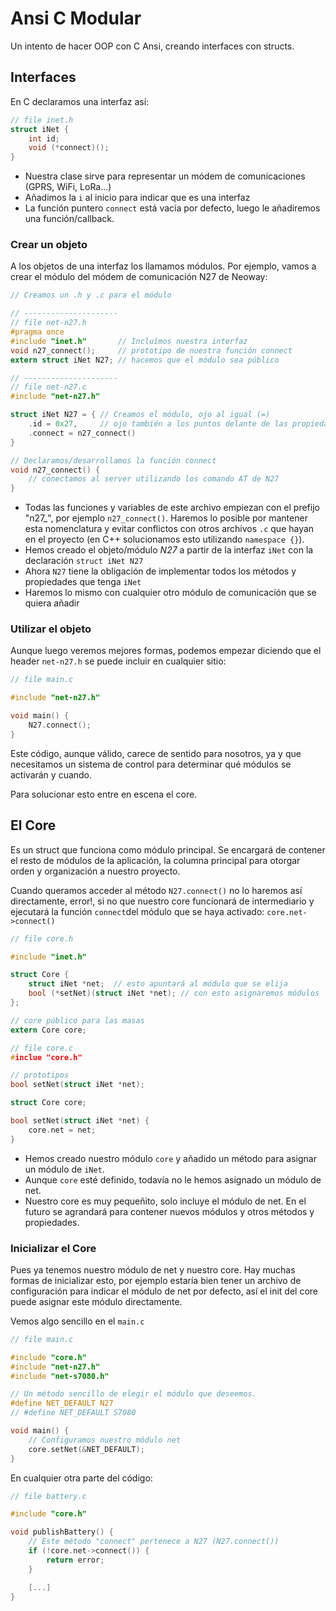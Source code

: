 # Ansi C Modular

Un intento de hacer OOP con C Ansi, creando interfaces con structs.

## Interfaces

En C declaramos una interfaz así:

```C
// file inet.h
struct iNet {
    int id;
    void (*connect)();
}
```

* Nuestra clase sirve para representar un módem de comunicaciones (GPRS, WiFi, LoRa...)
* Añadimos la `i` al inicio para indicar que es una interfaz
* La función puntero `connect` está vacía por defecto, luego le añadiremos una función/callback.

### Crear un objeto

A los objetos de una interfaz los llamamos módulos. Por ejemplo, vamos a crear el módulo del módem de comunicación N27 de Neoway:

```C
// Creamos un .h y .c para el módulo

// ---------------------
// file net-n27.h
#pragma once
#include "inet.h"       // Incluímos nuestra interfaz
void n27_connect();     // prototipo de nuestra función connect
extern struct iNet N27; // hacemos que el módulo sea público

// ---------------------
// file net-n27.c
#include "net-n27.h"

struct iNet N27 = { // Creamos el módulo, ojo al igual (=)
    .id = 0x27,     // ojo también a los puntos delante de las propiedades
    .connect = n27_connect()
}

// Declaramos/desarrollamos la función connect
void n27_connect() {
    // conectamos al server utilizando los comando AT de N27
}
```

* Todas las funciones y variables de este archivo empiezan con el prefijo "n27_", por ejemplo `n27_connect()`. Haremos lo posible por mantener esta nomenclatura y evitar conflictos con otros archivos `.c` que hayan en el proyecto (en C++ solucionamos esto utilizando `namespace {}`).
* Hemos creado el objeto/módulo *N27* a partir de la interfaz `iNet` con la declaración `struct iNet N27`
* Ahora `N27` tiene la obligación de implementar todos los métodos y propiedades que tenga `iNet`
* Haremos lo mismo con cualquier otro módulo de comunicación que se quiera añadir

### Utilizar el objeto

Aunque luego veremos mejores formas, podemos empezar diciendo que el header `net-n27.h` se puede incluir en cualquier sitio:

```C
// file main.c

#include "net-n27.h"

void main() {
	N27.connect();
}
```

Este código, aunque válido, carece de sentido para nosotros, ya y que necesitamos un sistema de control para determinar qué módulos se activarán y cuando.

Para solucionar esto entre en escena el core.

## El Core

Es un struct que funciona como módulo principal. Se encargará de contener el resto de módulos de la aplicación, la columna principal para otorgar orden y organización a nuestro proyecto.

Cuando queramos acceder al método `N27.connect()` no lo haremos así directamente, error!, si no que nuestro core funcionará de intermediario y ejecutará la función `connect`del módulo que se haya activado: `core.net->connect()`

```C
// file core.h

#include "inet.h"

struct Core {
    struct iNet *net;  // esto apuntará al módulo que se elija
    bool (*setNet)(struct iNet *net); // con esto asignaremos módulos
};

// core público para las masas
extern Core core;

// file core.c
#inclue "core.h"

// prototipos
bool setNet(struct iNet *net);

struct Core core;

bool setNet(struct iNet *net) {
    core.net = net;
}
```

* Hemos creado nuestro módulo `core` y añadido un método para asignar un módulo de `iNet`.
* Aunque `core` esté definido, todavía no le hemos asignado un módulo de net.
* Nuestro core es muy pequeñito, solo incluye el módulo de net. En el futuro se agrandará para contener nuevos módulos y otros métodos y propiedades.

### Inicializar el Core

Pues ya tenemos nuestro módulo de net y nuestro core. Hay muchas formas de inicializar esto, por ejemplo estaría bien tener un archivo de configuración para indicar el módulo de net por defecto, así el init del core puede asignar este módulo directamente.

Vemos algo sencillo en el `main.c`

```C
// file main.c

#include "core.h"
#include "net-n27.h"
#include "net-s7080.h"

// Un método sencillo de elegir el módulo que deseemos.
#define NET_DEFAULT N27
// #define NET_DEFAULT S7080

void main() {
    // Configuramos nuestro módulo net
    core.setNet(&NET_DEFAULT);
}
```

En cualquier otra parte del código:

```C
// file battery.c

#include "core.h"

void publishBattery() {
    // Este método "connect" pertenece a N27 (N27.connect())
    if (!core.net->connect()) {
        return error;
    }

    [...]
}
```

